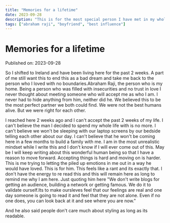 ```yaml
---
title: "Memories for a lifetime"
date: 2023-09-28
description: "This is for the most special person I have met in my whole life"
tags: ["abraham raji", "boyfriend", "best influence"]
---
```


# Memories for a lifetime

Published on: 2023-09-28

So I shifted to Ireland and have been living here for the past 2 weeks. A part of me still want this to end this as a bad dream and take me back to the person who I loved with no boundaries.Abraham Raji, the person who is my home. Being a person who was filled with insecurities and no trust in love I never thought about meeting someone who will accept me as who I am. I never had to hide anything from him, neither did he. We believed this to be the most perfect partner we both could find. We were not the best humans alive. But we were right for each other. 
<p>I reached here 2 weeks ago and I can't accept the past 2 weeks of my life. I can't believe the man I decided to spend my whole life with is no more. I can't believe we won't be sleeping with our laptop screens by our bedside telling each other about our day. I can't believe that he won't be coming here in a few months to build a family with me. I am in the most unrealistic mindset while I write this and I don't know if I will ever come out of this. 
May be I will keep writing about this wonderful human being so that I have a reason to move forward. Accepting things is hard and moving on is harder. This is me trying to letting the piled up emotions in me out in a way he would have loved. This is for him. 
This feels like a rant and its exactly that. I don't have the energy to re read this and this will remain here as long to remind me why I am here.
Just quoting him here "We don't write blogs for getting an audience, building a network or getting famous. We do it to validate ourself.Its to make oursleves feel that our feelings are real and one day someone is going to read it and feel that they are not alone. Even if no one does, you can look back at it and see where you are now."
</p>
And he also said people don't care much about styling as long as its readable.
